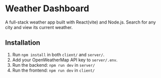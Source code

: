 # Weather Dashboard

A full-stack weather app built with React(vite) and Node.js. Search for any city and view its current weather.

## Installation

1. Run `npm install` in both `client/` and `server/`.
2. Add your OpenWeatherMap API key to `server/.env`.
3. Run the backend: `npm run dev` in `server/`
4. Run the frontend: `npm run dev` in `client/`
